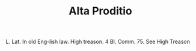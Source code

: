 ---
title: Alta Proditio
letter: A
permalink: "/definitions/alta-proditio.html"
body: L. Lat. In old Eng-lish law. High treason. 4 Bl. Comm. 75. See High Treason
published_at: '2018-07-07'
layout: post
---